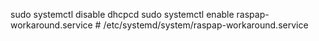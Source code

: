 sudo systemctl disable dhcpcd
sudo systemctl enable raspap-workaround.service # /etc/systemd/system/raspap-workaround.service